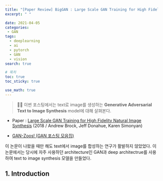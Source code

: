 ```yaml
---
title: "[Paper Review] BigGAN : Large Scale GAN Training for High Fidelity Natural Image Synthesis 논문 분석"
excerpt: " "

date: 2021-04-05
categories:
 - GAN
tags:
  - deeplearning
  - ai
  - pytorch
  - GAN
  - vision
search: true

# 목차
toc: true  
toc_sticky: true 

use_math: true
---
```


> ✍🏻 이번 포스팅에서는 text로 image를 생성하는 **Generative Adversarial Text to Image Synthesis** model에 대해 살펴본다.


- Paper : [Large Scale GAN Training for High Fidelity Natural Image Synthesis](https://arxiv.org/abs/1809.11096)
          (2018 / Andrew Brock, Jeff Donahue, Karen Simonyan)
          
- [GAN-Zoos! (GAN 포스팅 모음집)](https://happy-jihye.github.io/gan/)





이 논문이 나왔을 때만 해도 text에서 image를 합성하는 연구가 활발하지 않았었다. 이 논문에서는 당시에 자주 사용하던 architecture인  GAN과 deep architectrue를 사용하여 text to image synthesis 모델을 만들었다.


## 1. Introduction